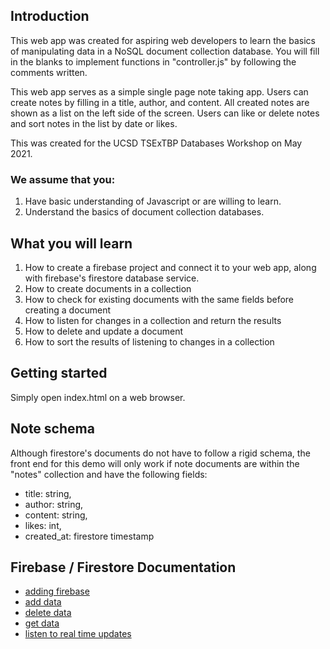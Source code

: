 ## Introduction
This web app was created for aspiring web developers to learn the basics of manipulating data in a NoSQL document collection database. You will fill in the blanks to implement functions in "controller.js" by following the comments written.

This web app serves as a simple single page note taking app. Users can create notes by filling in a title, author, and content. 
All created notes are shown as a list on the left side of the screen. Users can like or delete notes and sort notes in the list by date or likes.

This was created for the UCSD TSExTBP Databases Workshop on May 2021.

### We assume that you:
1. Have basic understanding of Javascript or are willing to learn. 
2. Understand the basics of document collection databases. 

## What you will learn
1. How to create a firebase project and connect it to your web app, along with firebase's firestore database service.
2. How to create documents in a collection
3. How to check for existing documents with the same fields before creating a document
4. How to listen for changes in a collection and return the results
5. How to delete and update a document
6. How to sort the results of listening to changes in a collection

## Getting started
Simply open index.html on a web browser.


## Note schema
Although firestore's documents do not have to follow a rigid schema, the front end for this demo will only work if note documents are within the "notes" collection and have the following fields:
* title: string,
* author: string,
* content: string,
* likes: int,
* created_at: firestore timestamp

## Firebase / Firestore Documentation
* [adding firebase](https://firebase.google.com/docs/web/setup)
* [add data](https://firebase.google.com/docs/firestore/manage-data/add-data)
* [delete data](https://firebase.google.com/docs/firestore/manage-data/delete-data)
* [get data](https://firebase.google.com/docs/firestore/query-data/get-data)
* [listen to real time updates](https://firebase.google.com/docs/firestore/query-data/listen)